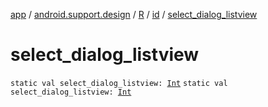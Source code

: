 [app](../../../index.md) / [android.support.design](../../index.md) / [R](../index.md) / [id](index.md) / [select_dialog_listview](./select_dialog_listview.md)

# select_dialog_listview

`static val select_dialog_listview: `[`Int`](https://kotlinlang.org/api/latest/jvm/stdlib/kotlin/-int/index.html)
`static val select_dialog_listview: `[`Int`](https://kotlinlang.org/api/latest/jvm/stdlib/kotlin/-int/index.html)